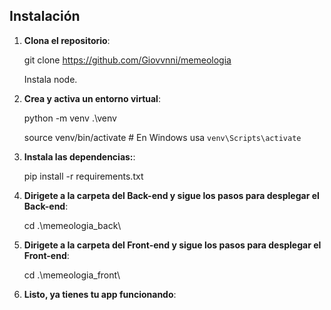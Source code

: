 
## Instalación

1. **Clona el repositorio**:

   git clone https://github.com/Giovvnni/memeologia

   Instala node.

2. **Crea y activa un entorno virtual**:

    python -m venv .\venv
    
    source venv/bin/activate  # En Windows usa `venv\Scripts\activate`

3. **Instala las dependencias:**:

    pip install -r requirements.txt

4. **Dirigete a la carpeta del Back-end y sigue los pasos para desplegar el Back-end**:

   cd .\memeologia_back\


5. **Dirigete a la carpeta del Front-end y sigue los pasos para desplegar el Front-end**:

   cd .\memeologia_front\


6. **Listo, ya tienes tu app funcionando**:

